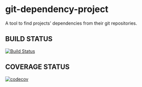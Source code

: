 # git-dependency-project
A tool to find projects' dependencies from their git repositories.



## BUILD STATUS ##
[![Build Status](https://travis-ci.org/Eldius/git-dependency-project.svg?branch=master)](https://travis-ci.org/Eldius/git-dependency-project)

## COVERAGE STATUS ##
[![codecov](https://codecov.io/gh/Eldius/git-dependency-project/branch/master/graph/badge.svg)](https://codecov.io/gh/Eldius/git-dependency-project)

